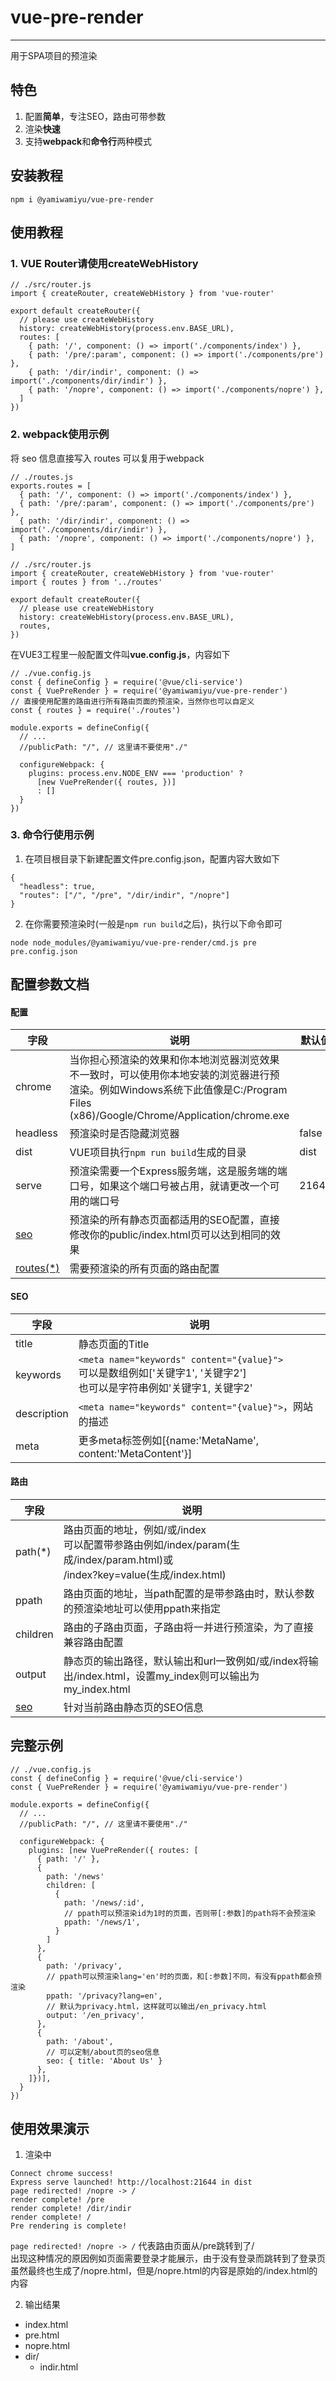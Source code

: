 # vue-pre-render

<hr />
用于SPA项目的预渲染

## 特色

1.  配置**简单**，专注SEO，路由可带参数
2.  渲染**快速**
3.  支持**webpack**和**命令行**两种模式


## 安装教程


```
npm i @yamiwamiyu/vue-pre-render
```


## 使用教程

### 1. VUE Router请使用createWebHistory

```
// ./src/router.js
import { createRouter, createWebHistory } from 'vue-router'

export default createRouter({
  // please use createWebHistory
  history: createWebHistory(process.env.BASE_URL),
  routes: [
    { path: '/', component: () => import('./components/index') },
    { path: '/pre/:param', component: () => import('./components/pre') },
    { path: '/dir/indir', component: () => import('./components/dir/indir') },
    { path: '/nopre', component: () => import('./components/nopre') },
  ]
})
```

### 2. webpack使用示例

将 seo 信息直接写入 routes 可以复用于webpack
```
// ./routes.js
exports.routes = [
  { path: '/', component: () => import('./components/index') },
  { path: '/pre/:param', component: () => import('./components/pre') },
  { path: '/dir/indir', component: () => import('./components/dir/indir') },
  { path: '/nopre', component: () => import('./components/nopre') },
]

// ./src/router.js
import { createRouter, createWebHistory } from 'vue-router'
import { routes } from '../routes'

export default createRouter({
  // please use createWebHistory
  history: createWebHistory(process.env.BASE_URL),
  routes,
})
```

在VUE3工程里一般配置文件叫**vue.config.js**，内容如下

```
// ./vue.config.js
const { defineConfig } = require('@vue/cli-service')
const { VuePreRender } = require('@yamiwamiyu/vue-pre-render')
// 直接使用配置的路由进行所有路由页面的预渲染，当然你也可以自定义
const { routes } = require('./routes')

module.exports = defineConfig({
  // ...
  //publicPath: "/", // 这里请不要使用"./"
  
  configureWebpack: {
    plugins: process.env.NODE_ENV === 'production' ? 
      [new VuePreRender({ routes, })] 
      : []
  }
})
```


### 3. 命令行使用示例

1.  在项目根目录下新建配置文件pre.config.json，配置内容大致如下

```
{
  "headless": true,
  "routes": ["/", "/pre", "/dir/indir", "/nopre"]
}
```

2.  在你需要预渲染时(一般是`npm run build`之后)，执行以下命令即可

```
node node_modules/@yamiwamiyu/vue-pre-render/cmd.js pre pre.config.json
```

## 配置参数文档
#### 配置

| 字段       | 说明                                                                                                                              | 默认值   |
|----------|---------------------------------------------------------------------------------------------------------------------------------|-------|
| chrome   | 当你担心预渲染的效果和你本地浏览器浏览效果不一致时，可以使用你本地安装的浏览器进行预渲染。例如Windows系统下此值像是C:/Program Files (x86)/Google/Chrome/Application/chrome.exe |       |
| headless | 预渲染时是否隐藏浏览器                                                                                                                     | false |
| dist     | VUE项目执行`npm run build`生成的目录                                                                                                                     | dist  |
| serve    | 预渲染需要一个Express服务端，这是服务端的端口号，如果这个端口号被占用，就请更改一个可用的端口号                                                                             | 21644 |
| [seo](#seo)      | 预渲染的所有静态页面都适用的SEO配置，直接修改你的public/index.html页可以达到相同的效果                                                                                                             |       |
| [routes(*)](#路由)    | 需要预渲染的所有页面的路由配置                                                                                                                 |       |

#### SEO

| 字段          | 说明                                                                                     |
|-------------|----------------------------------------------------------------------------------------|
| title       | 静态页面的Title                                                                             |
| keywords    | `<meta name="keywords" content="{value}">`<br>可以是数组例如['关键字1', '关键字2']<br>也可以是字符串例如'关键字1, 关键字2' |     |
| description | `<meta name="keywords" content="{value}">`，网站的描述                                         |
| meta        | 更多meta标签例如[{name:'MetaName', content:'MetaContent'}]                                   |

#### 路由

| 字段     | 说明                                                               |
|--------|------------------------------------------------------------------|
| path(*)    | 路由页面的地址，例如/或/index<br>可以配置带参路由例如/index/param(生成/index/param.html)或<br>/index?key=value(生成/index.html)       |
| ppath  | 路由页面的地址，当path配置的是带参路由时，默认参数的预渲染地址可以使用ppath来指定 |
| children | 路由的子路由页面，子路由将一并进行预渲染，为了直接兼容路由配置 |
| output | 静态页的输出路径，默认输出和url一致例如/或/index将输出/index.html，设置my_index则可以输出为my_index.html |
| [seo](#seo)    | 针对当前路由静态页的SEO信息                                                  |


## 完整示例
```
// ./vue.config.js
const { defineConfig } = require('@vue/cli-service')
const { VuePreRender } = require('@yamiwamiyu/vue-pre-render')

module.exports = defineConfig({
  // ...
  //publicPath: "/", // 这里请不要使用"./"
  
  configureWebpack: {
    plugins: [new VuePreRender({ routes: [
      { path: '/' },
      {
        path: '/news'
        children: [
          {
            path: '/news/:id',
            // ppath可以预渲染id为1时的页面，否则带[:参数]的path将不会预渲染
            ppath: '/news/1',
          }
        ]
      },
      {
        path: '/privacy',
        // ppath可以预渲染lang='en'时的页面，和[:参数]不同，有没有ppath都会预渲染
        ppath: '/privacy?lang=en',
        // 默认为privacy.html，这样就可以输出/en_privacy.html
        output: '/en_privacy',
      },
      {
        path: '/about',
        // 可以定制/about页的seo信息
        seo: { title: 'About Us' }
      },
    ]})],
  }
})
```


## 使用效果演示

1.  渲染中
```
Connect chrome success!
Express serve launched! http://localhost:21644 in dist
page redirected! /nopre -> /
render complete! /pre
render complete! /dir/indir
render complete! /
Pre rendering is complete!
```

`page redirected! /nopre -> /` 代表路由页面从/pre跳转到了/<br>出现这种情况的原因例如页面需要登录才能展示，由于没有登录而跳转到了登录页<br>虽然最终也生成了/nopre.html，但是/nopre.html的内容是原始的/index.html的内容


2.  输出结果
- index.html
- pre.html
- nopre.html
- dir/
  - indir.html